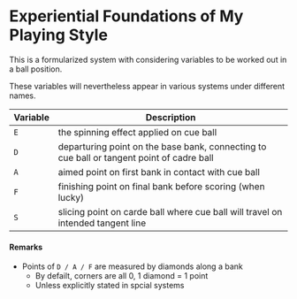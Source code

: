 # Experiential Foundations of My Playing Style 

This is a formularized system with considering variables to be worked out in a ball position.

These variables will nevertheless appear in various systems under different names.

| Variable | Description                                                                               |
| -------- | ----------------------------------------------------------------------------------------- |
| `E`      | the spinning effect applied on cue ball                                                   |
| `D`      | departuring point on the base bank, connecting to cue ball or tangent point of cadre ball |
| `A`      | aimed point on first bank in contact with cue ball                                        |
| `F`      | finishing point on final bank before scoring (when lucky)                                 |
| `S`      | slicing point on carde ball where cue ball will travel on intended tangent line           |

#### Remarks
- Points of `D / A / F` are measured by diamonds along a bank
  - By defailt, corners are all 0, 1 diamond = 1 point
  - Unless explicitly stated in spcial systems